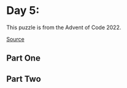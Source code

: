 # Day 5: <!-- PUZZLE TITLE PLACEHOLDER -->

This puzzle is from the Advent of Code 2022.

[Source](https://adventofcode.com/2022/day/5)

## Part One

<!-- PART ONE PLACEHOLDER -->

## Part Two

<!-- PART TWO PLACEHOLDER -->
